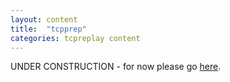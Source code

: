 ```yaml
---
layout: content
title:  "tcpprep"
categories: tcpreplay content
---
```


UNDER CONSTRUCTION - for now please go [here][legacy_wiki].

[legacy_wiki]:  http://tcpreplay.synfin.net

